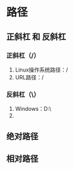 # 路径

## 正斜杠 和 反斜杠
### 正斜杠（/）
1. Linux操作系统路径：/
2. URL路径：/

### 反斜杠（\）
1. Windows：D:\
2. 

## 绝对路径
## 相对路径